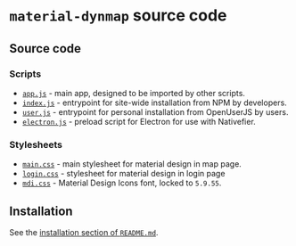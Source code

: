 # `material-dynmap` source code

## Source code

### Scripts

- [`app.js`][material-dynmap-src-app-js] - main app, designed to be imported by other scripts.
- [`index.js`][material-dynmap-src-index-js] - entrypoint for site-wide installation from NPM by developers.
- [`user.js`][material-dynmap-src-user-js] - entrypoint for personal installation from OpenUserJS by users.
- [`electron.js`][material-dynmap-src-electron-js] - preload script for Electron for use with Nativefier.

### Stylesheets

- [`main.css`][material-dynmap-src-main-css] - main stylesheet for material design in map page.
- [`login.css`][material-dynmap-src-login-css] - stylesheet for material design in login page
- [`mdi.css`][material-dynmap-src-mdi-css] - Material Design Icons font, locked to `5.9.55`.

## Installation

See the [installation section of `README.md`][material-dynmap-readme].

<!-- Scripts -->
[material-dynmap-src-app-js]: https://github.com/SNDST00M/material-dynmap/blob/v0.4.2/src/app.js
[material-dynmap-src-index-js]: https://github.com/SNDST00M/material-dynmap/blob/v0.4.2/src/index.js
[material-dynmap-src-user-js]: https://github.com/SNDST00M/material-dynmap/blob/v0.4.2/src/user.js
[material-dynmap-src-electron-js]: https://github.com/SNDST00M/material-dynmap/blob/v0.4.2/src/electron.js
<!-- Stylesheets -->
[material-dynmap-src-main-css]: https://github.com/SNDST00M/material-dynmap/blob/v0.4.2/src/main.css
[material-dynmap-src-login-css]: https://github.com/SNDST00M/material-dynmap/blob/v0.4.2/src/login.css
[material-dynmap-src-mdi-css]: https://github.com/SNDST00M/material-dynmap/blob/v0.4.2/src/mdi.css
[templarian-mdi]: https://materialdesignicons.com
<!-- Installation -->
[material-dynmap-readme]: https://github.com/SNDST00M/material-dynmap/blob/v0.4.2/README.md#installation
